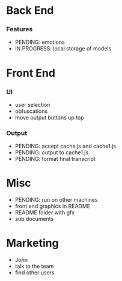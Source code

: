 # Back End
### Features
- PENDING: emotions
- IN PROGRESS: local storage of models

# Front End
### UI
- user selection
- obfuscations
- move output buttons up top

### Output
- PENDING: accept cache.js and cache1.js
- PENDING: output to cache1.js
- PENDING: format final transcript

# Misc
- PENDING: run on other machines
- front end graphics in README
- README folder with gfx
- sub documents

# Marketing
- John
- talk to the team
- find other users
